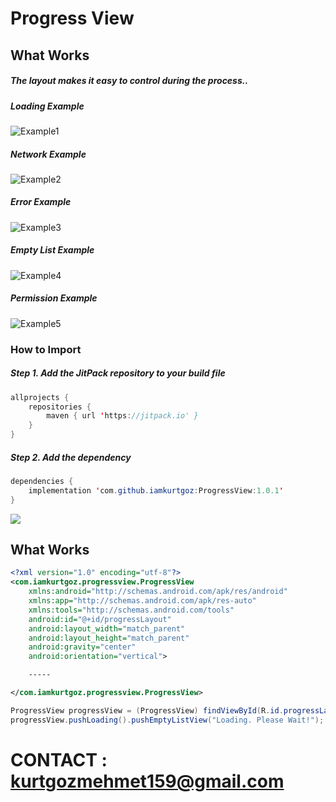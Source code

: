 # Progress View


## What Works

##### The layout makes it easy to control during the process..

##### Loading Example
![Example1](ss/loading.gif)

##### Network Example
![Example2](ss/networkerror.gif)

##### Error Example
![Example3](ss/error.gif)

##### Empty List Example
![Example4](ss/emptylist.gif)

##### Permission Example
![Example5](ss/permission.gif)

### How to Import
##### Step 1. Add the JitPack repository to your build file
```java
allprojects {
    repositories {
        maven { url 'https://jitpack.io' }
    }
}
```

##### Step 2. Add the dependency
```java
dependencies {
    implementation 'com.github.iamkurtgoz:ProgressView:1.0.1'
}
```
[![](https://jitpack.io/v/iamkurtgoz/ProgressView.svg)](https://jitpack.io/#iamkurtgoz/ProgressView)

## What Works
```xml
<?xml version="1.0" encoding="utf-8"?>
<com.iamkurtgoz.progressview.ProgressView
    xmlns:android="http://schemas.android.com/apk/res/android"
    xmlns:app="http://schemas.android.com/apk/res-auto"
    xmlns:tools="http://schemas.android.com/tools"
    android:id="@+id/progressLayout"
    android:layout_width="match_parent"
    android:layout_height="match_parent"
    android:gravity="center"
    android:orientation="vertical">

    -----

</com.iamkurtgoz.progressview.ProgressView>
```

```java
ProgressView progressView = (ProgressView) findViewById(R.id.progressLayout);
progressView.pushLoading().pushEmptyListView("Loading. Please Wait!");
```
# CONTACT : kurtgozmehmet159@gmail.com
